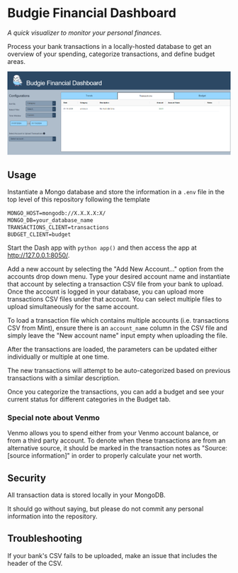 # Budgie Financial Dashboard

_A quick visualizer to monitor your personal finances._

Process your bank transactions in a locally-hosted database to get an overview of your spending, categorize transactions, and define budget areas.

![app screenshot](/src/assets/screenshot.PNG)

## Usage
Instantiate a Mongo database and store the information in a `.env` file in the top level of this repository following the template
    
    MONGO_HOST=mongodb://X.X.X.X:X/
    MONGO_DB=your_database_name
    TRANSACTIONS_CLIENT=transactions
    BUDGET_CLIENT=budget

Start the Dash app with `python app()` and then access the app at http://127.0.0.1:8050/.

Add a new account by selecting the "Add New Account..." option from the accounts drop down menu.
Type your desired account name and instantiate that account by selecting a transaction CSV file from your bank to upload. 
Once the account is logged in your database, you can upload more transactions CSV files under that account. 
You can select multiple files to upload simultaneously for the same account.

To load a transaction file which contains multiple accounts (i.e. transactions CSV from Mint), ensure there is an `account_name` column
in the CSV file and simply leave the "New account name" input empty when uploading the file.

After the transactions are loaded, the parameters can be updated either individually or multiple at one time.

The new transactions will attempt to be auto-categorized based on previous transactions with a similar description. 

Once you categorize the transactions, you can add a budget and see your current status for different categories in the Budget tab.

### Special note about Venmo
Venmo allows you to spend either from your Venmo account balance, or from a third party account. To denote when these transactions are from an alternative source, it should be marked in the 
transaction notes as "Source: [source information]" in order to properly calculate your net worth. 

## Security
All transaction data is stored locally in your MongoDB. 

It should go without saying, but please do not commit any personal information into the repository.

## Troubleshooting

If your bank's CSV fails to be uploaded, make an issue that includes the header of the CSV.
